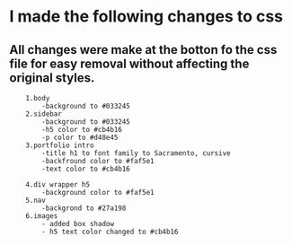 # I made the following changes to css
## All changes were make at the botton fo the css file for easy removal without affecting the original styles.
        1.body
            -background to #033245
        2.sidebar 
            -background to #033245
            -h5 color to #cb4b16
            -p color to #d48e45
        3.portfolio intro
            -title h1 to font family to Sacramento, cursive
            -backfround color to #faf5e1
            -text color to #cb4b16

        4.div wrapper h5 
            -background color to #faf5e1 
        5.nav 
            -backgrond to #27a198
        6.images
            - added box shadow 
            - h5 text color changed to #cb4b16


